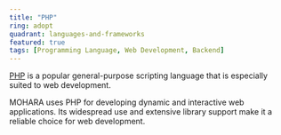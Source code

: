 ```yaml
---
title: "PHP"
ring: adopt
quadrant: languages-and-frameworks
featured: true
tags: [Programming Language, Web Development, Backend]
---
```


[PHP](https://www.php.net/) is a popular general-purpose scripting language that is especially suited to web development.

MOHARA uses PHP for developing dynamic and interactive web applications. Its widespread use and extensive library support make it a reliable choice for web development.
